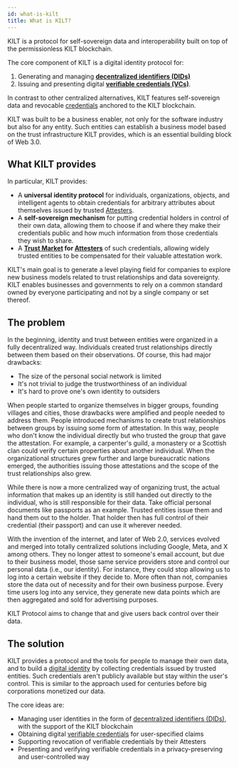 ```yaml
---
id: what-is-kilt
title: What is KILT?
---
```


KILT is a protocol for self-sovereign data and interoperability built on top of the permissionless KILT blockchain.

The core component of KILT is a digital identity protocol for:

1. Generating and managing [**decentralized identifiers (DIDs)**](./10_glossary.md)
2. Issuing and presenting digital [**verifiable credentials (VCs)**](./10_glossary.md).

In contrast to other centralized alternatives, KILT features self-sovereign data and revocable [credentials](./10_glossary.md) anchored to the KILT blockchain.

KILT was built to be a business enabler, not only for the software industry but also for any entity.
Such entities can establish a business model based on the trust infrastructure KILT provides, which is an essential building block of Web 3.0.

## What KILT provides

In particular, KILT provides:

* A **universal identity protocol** for individuals, organizations, objects, and intelligent agents to obtain credentials for arbitrary attributes about themselves issued by trusted [Attesters](./10_glossary.md).
* A **self-sovereign mechanism** for putting credential holders in control of their own data, allowing them to choose if and where they make their credentials public and how much information from those credentials they wish to share.
* A **[Trust Market](./10_glossary.md) for [Attesters](./10_glossary.md)** of such credentials, allowing widely trusted entities to be compensated for their valuable attestation work.

KILT's main goal is to generate a level playing field for companies to explore new business models related to trust relationships and data sovereignty.
KILT enables businesses and governments to rely on a common standard owned by everyone participating and not by a single company or set thereof.

## The problem

In the beginning, identity and trust between entities were organized in a fully decentralized way.
Individuals created trust relationships directly between them based on their observations.
Of course, this had major drawbacks:

* The size of the personal social network is limited
* It's not trivial to judge the trustworthiness of an individual
* It's hard to prove one's own identity to outsiders

When people started to organize themselves in bigger groups, founding villages and cities, those drawbacks were amplified and people needed to address them.
People introduced mechanisms to create trust relationships between groups by issuing some form of attestation.
In this way, people who don't know the individual directly but who trusted the group that gave the attestation. For example, a carpenter's guild, a monastery or a Scottish clan could verify certain properties about another individual.
When the organizational structures grew further and large bureaucratic nations emerged, the authorities issuing those attestations and the scope of the trust relationships also grew.

While there is now a more centralized way of organizing trust, the actual information that makes up an identity is still handed out directly to the individual, who is still responsible for their data.
Take official personal documents like passports as an example.
Trusted entities issue them and hand them out to the holder.
That holder then has full control of their credential (their passport) and can use it wherever needed.

With the invention of the internet, and later of Web 2.0, services evolved and merged into totally centralized solutions including Google, Meta, and X among others.
They no longer attest to someone's email account, but due to their business model, those same service providers store and control our personal data (i.e., our identity).
For instance, they could stop allowing us to log into a certain website if they decide to.
More often than not, companies store the data out of necessity and for their own business purpose.
Every time users log into any service, they generate new data points which are then aggregated and sold for advertising purposes.

KILT Protocol aims to change that and give users back control over their data.

## The solution

KILT provides a protocol and the tools for people to manage their own data, and to build a [digital identity](./10_glossary.md) by collecting credentials issued by trusted entities.
Such credentials aren't publicly available but stay within the user's control.
This is similar to the approach used for centuries before big corporations monetized our data.

The core ideas are:

* Managing user identities in the form of [decentralized identifiers (DIDs)](https://w3c-ccg.github.io/did-spec/), with the support of the KILT blockchain
* Obtaining digital [verifiable credentials](./10_glossary.md) for user-specified claims
* Supporting revocation of verifiable credentials by their Attesters
* Presenting and verifying verifiable credentials in a privacy-preserving and user-controlled way
